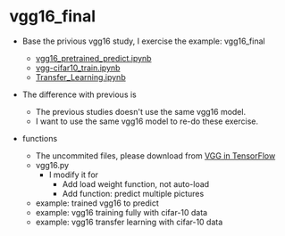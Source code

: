# vgg16_final

* Base the privious vgg16 study, I exercise the example: vgg16_final
  * [vgg16_pretrained_predict.ipynb](vgg16/vgg16_pretrained_predict.ipynb)
  * [vgg-cifar10_train.ipynb](vgg16/vgg-cifar10_train.ipynb)
  * [Transfer_Learning.ipynb](vgg16/transfer-learning/Transfer_Learning.ipynb)

* The difference with previous is
  * The previous studies doesn't use the same vgg16 model.
  * I want to use the same vgg16 model to re-do these exercise.
  
* functions
  * The uncommited files, please download from [VGG in TensorFlow](https://www.cs.toronto.edu/~frossard/post/vgg16/)
  * vgg16.py
    * I modify it for 
      * Add load weight function, not auto-load
      * Add function: predict multiple pictures
  * example: trained vgg16 to predict
  * example: vgg16 training fully with cifar-10 data
  * example: vgg16 transfer learning with cifar-10 data
